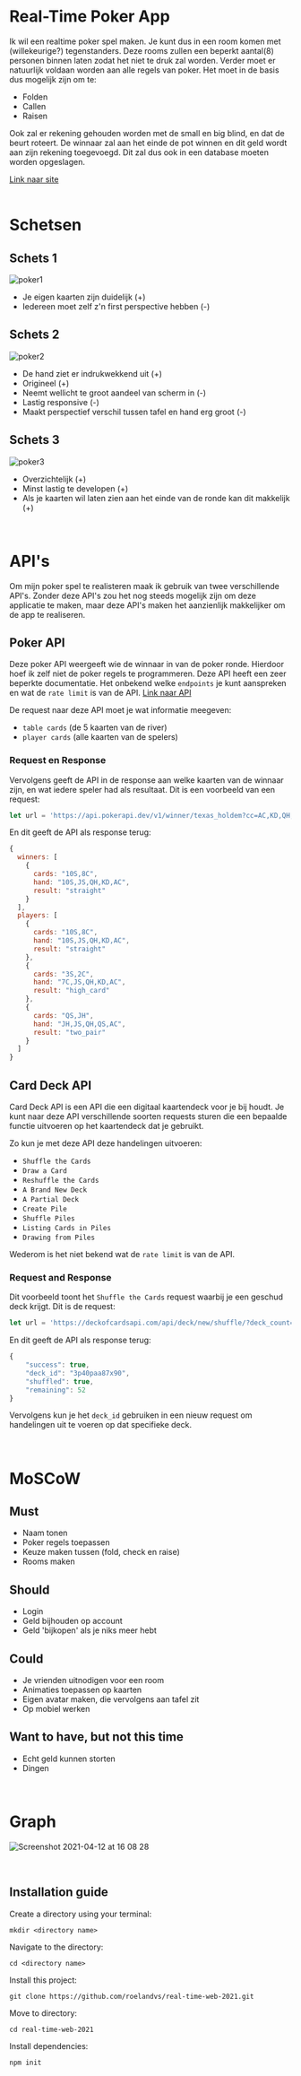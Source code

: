 # Real-Time Poker App
Ik wil een realtime poker spel maken. Je kunt dus in een room komen met (willekeurige?) tegenstanders. Deze rooms zullen een beperkt aantal(8) personen binnen laten zodat het niet te druk zal worden. Verder moet er natuurlijk voldaan worden aan alle regels van poker. Het moet in de basis dus mogelijk zijn om te:
- Folden
- Callen
- Raisen

Ook zal er rekening gehouden worden met de small en big blind, en dat de beurt roteert. De winnaar zal aan het einde de pot winnen en dit geld wordt aan zijn rekening toegevoegd. Dit zal dus ook in een database moeten worden opgeslagen.

[Link naar site](https://realtime-poker.herokuapp.com/)  
<br/>

# Schetsen
## Schets 1
![poker1](https://user-images.githubusercontent.com/59770136/114394895-05d54b00-9b9c-11eb-9baa-c912babde2b9.jpeg)
- Je eigen kaarten zijn duidelijk (+)
- Iedereen moet zelf z'n first perspective hebben (-)

## Schets 2
![poker2](https://user-images.githubusercontent.com/59770136/114394936-138ad080-9b9c-11eb-9a30-990476ca729f.jpeg)
- De hand ziet er indrukwekkend uit (+)
- Origineel (+)
- Neemt wellicht te groot aandeel van scherm in (-)
- Lastig responsive (-)
- Maakt perspectief verschil tussen tafel en hand erg groot (-)

## Schets 3
![poker3](https://user-images.githubusercontent.com/59770136/114394948-15549400-9b9c-11eb-8f1a-c5f0f94a8616.jpeg)
- Overzichtelijk (+)
- Minst lastig te developen (+)
- Als je kaarten wil laten zien aan het einde van de ronde kan dit makkelijk (+)

<br/>

# API's
Om mijn poker spel te realisteren maak ik gebruik van twee verschillende API's. Zonder deze API's zou het nog steeds mogelijk zijn om deze applicatie te maken, maar deze API's maken het aanzienlijk makkelijker om de app te realiseren.

## Poker API
Deze poker API weergeeft wie de winnaar in van de poker ronde. Hierdoor hoef ik zelf niet de poker regels te programmeren. Deze API heeft een zeer beperkte documentatie. Het onbekend welke `endpoints` je kunt aanspreken en wat de `rate limit` is van de API. [Link naar API](https://www.pokerapi.dev/)

De request naar deze API moet je wat informatie meegeven:
- `table cards` (de 5 kaarten van de river)
- `player cards` (alle kaarten van de spelers)

### Request en Response
Vervolgens geeft de API in de response aan welke kaarten van de winnaar zijn, en wat iedere speler had als resultaat. 
Dit is een voorbeeld van een request:
```js
let url = 'https://api.pokerapi.dev/v1/winner/texas_holdem?cc=AC,KD,QH,JS,7C&pc[]=10S,8C&pc[]=3S,2C&pc[]=QS,JH'
```

En dit geeft de API als response terug:
```js
{
  winners: [
    {
      cards: "10S,8C",
      hand: "10S,JS,QH,KD,AC",
      result: "straight"
    }
  ],
  players: [
    {
      cards: "10S,8C",
      hand: "10S,JS,QH,KD,AC",
      result: "straight"
    },
    {
      cards: "3S,2C",
      hand: "7C,JS,QH,KD,AC",
      result: "high_card"
    },
    {
      cards: "QS,JH",
      hand: "JH,JS,QH,QS,AC",
      result: "two_pair"
    }
  ]
}
```

## Card Deck API
Card Deck API is een API die een digitaal kaartendeck voor je bij houdt. Je kunt naar deze API verschillende soorten requests sturen die een bepaalde functie uitvoeren op het kaartendeck dat je gebruikt.

Zo kun je met deze API deze handelingen uitvoeren:
- `Shuffle the Cards`
- `Draw a Card`
- `Reshuffle the Cards`
- `A Brand New Deck`
- `A Partial Deck`
- `Create Pile`
- `Shuffle Piles`
- `Listing Cards in Piles`
- `Drawing from Piles`

Wederom is het niet bekend wat de `rate limit` is van de API.

### Request and Response
Dit voorbeeld toont het `Shuffle the Cards` request waarbij je een geschud deck krijgt.
Dit is de request:
```js
let url = 'https://deckofcardsapi.com/api/deck/new/shuffle/?deck_count=1'
```

En dit geeft de API als response terug:
```js
{
    "success": true,
    "deck_id": "3p40paa87x90",
    "shuffled": true,
    "remaining": 52
}
```
Vervolgens kun je het `deck_id` gebruiken in een nieuw request om handelingen uit te voeren op dat specifieke deck.

<br/>

# MoSCoW
## Must
- Naam tonen
- Poker regels toepassen
- Keuze maken tussen (fold, check en raise)
- Rooms maken

## Should
- Login
- Geld bijhouden op account
- Geld 'bijkopen' als je niks meer hebt

## Could
- Je vrienden uitnodigen voor een room
- Animaties toepassen op kaarten
- Eigen avatar maken, die vervolgens aan tafel zit
- Op mobiel werken

## Want to have, but not this time
- Echt geld kunnen storten
- Dingen

<br/>

# Graph
![Screenshot 2021-04-12 at 16 08 28](https://user-images.githubusercontent.com/59770136/114408615-e2190180-9ba9-11eb-8891-db87c52e9fe2.png)

<br/>

## Installation guide
Create a directory using your terminal:
```
mkdir <directory name>
```

Navigate to the directory:
```
cd <directory name>
```

Install this project:
```
git clone https://github.com/roelandvs/real-time-web-2021.git
```

Move to directory:
```
cd real-time-web-2021
```

Install dependencies:
```
npm init
```
